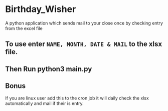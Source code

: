 # Birthday_Wisher

A python application which sends mail to your close once by checking entry from the excel file


## To use enter `NAME, MONTH, DATE & MAIL` to the xlsx file.

## Then Run  python3 main.py 

## Bonus 

If you are linux user add this to the cron job it will daily check the xlsx automatically and mail if their is entry.
